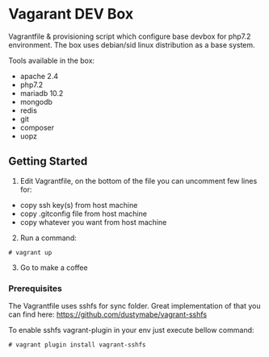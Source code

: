 # Vagarant DEV Box

Vagrantfile & provisioning script which configure base devbox for php7.2 environment. The box uses debian/sid linux distribution as a base system.

Tools available in the box:
- apache 2.4
- php7.2
- mariadb 10.2
- mongodb 
- redis
- git 
- composer
- uopz

## Getting Started

1. Edit Vagrantfile, on the bottom of the file you can uncomment few lines for:
  - copy ssh key(s) from host machine
  - copy .gitconfig file from host machine
  - copy whatever you want from host machine

2. Run a command:

```
# vagrant up
```

3. Go to make a coffee



### Prerequisites

The Vagrantfile uses sshfs for sync folder. Great implementation of that you can find here:
https://github.com/dustymabe/vagrant-sshfs

To enable sshfs vagrant-plugin in your env just execute bellow command:

```
# vagrant plugin install vagrant-sshfs
```


